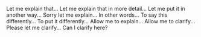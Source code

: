 Let me explain that...
Let me explain that in more detail...
Let me put it in another way...
Sorry let me explain...
In other words...
To say this differently...
To put it differently...
Allow me to explain...
Allow me to clarify...
Please let me clarify...
Can I clarify here?